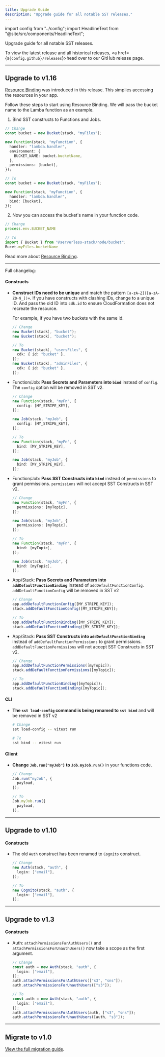 ```yaml
---
title: Upgrade Guide
description: "Upgrade guide for all notable SST releases."
---
```


import config from "../config";
import HeadlineText from "@site/src/components/HeadlineText";

<HeadlineText>

Upgrade guide for all notable SST releases.

</HeadlineText>

To view the latest release and all historical releases, <a href={`${config.github}/releases`}>head over to our GitHub release page</a>.

---

## Upgrade to v1.16

[Resource Binding](./resource-binding.md) was introduced in this release. This simplies accessing the resources in your app.

Follow these steps to start using Resource Binding. We will pass the bucket name to the Lamba function as an example.

  1. Bind SST constructs to Functions and Jobs.
  ```ts
  // Change
  const bucket = new Bucket(stack, "myFiles");

  new Function(stack, "myFunction", {
    handler: "lambda.handler",
    environment: {
      BUCKET_NAME: bucket.bucketName,
    },
    permissions: [bucket],
  });

  // To
  const bucket = new Bucket(stack, "myFiles");

  new Function(stack, "myFunction", {
    handler: "lambda.handler",
    bind: [bucket],
  });
  ```

  2. Now you can access the bucket's name in your function code.
  ```ts
  // Change
  process.env.BUCKET_NAME

  // To
  import { Bucket } from "@serverless-stack/node/bucket";
  Bucet.myFiles.bucketName
  ```

  Read more about [Resource Binding](./resource-binding.md).

---

Full changelog:

#### Constructs

- **Construct IDs need to be unique** and match the pattern `[a-zA-Z]([a-zA-Z0-9_])+`. If you have constructs with clashing IDs, change to a unique ID. And pass the old ID into `cdk.id` to ensure CloudFormation does not recreate the resource.

  For example, if you have two buckets with the same id.

  ```ts
  // Change
  new Bucket(stack), "bucket");
  new Bucket(stack), "bucket");

  // To
  new Bucket(stack), "usersFiles", {
    cdk: { id: "bucket" },
  });
  new Bucket(stack), "adminFiles", {
    cdk: { id: "bucket" },
  });
  ```

- Function/Job: **Pass Secrets and Parameters into `bind`** instead of `config`. The `config` option will be removed in SST v2.

  ```ts
  // Change
  new Function(stack, "myFn", {
    config: [MY_STRIPE_KEY],
  });

  new Job(stack, "myJob", {
    config: [MY_STRIPE_KEY],
  });

  // To
  new Function(stack, "myFn", {
    bind: [MY_STRIPE_KEY],
  });

  new Job(stack, "myJob", {
    bind: [MY_STRIPE_KEY],
  });
  ```

- Function/Job: **Pass SST Constructs into `bind`** instead of `permissions` to grant permissions. `permissions` will not accept SST Constructs in SST v2.

  ```ts
  // Change
  new Function(stack, "myFn", {
    permissions: [myTopic],
  });

  new Job(stack, "myJob", {
    permissions: [myTopic],
  });

  // To
  new Function(stack, "myFn", {
    bind: [myTopic],
  });

  new Job(stack, "myJob", {
    bind: [myTopic],
  });
  ```

- App/Stack: **Pass Secrets and Parameters into `addDefaultFunctionBinding`** instead of `addDefaultFunctionConfig`. `addDefaultFunctionConfig` will be removed in SST v2

  ```ts
  // Change
  app.addDefaultFunctionConfig([MY_STRIPE_KEY]);
  stack.addDefaultFunctionConfig([MY_STRIPE_KEY]);

  // To
  app.addDefaultFunctionBinding([MY_STRIPE_KEY]);
  stack.addDefaultFunctionBinding([MY_STRIPE_KEY]);
  ```

- App/Stack: **Pass SST Constructs into `addDefaultFunctionBinding`** instead of `addDefaultFunctionPermissions` to grant permissions. `addDefaultFunctionPermissions` will not accept SST Constructs in SST v2.

  ```ts
  // Change
  app.addDefaultFunctionPermissions([myTopic]);
  stack.addDefaultFunctionPermissions([myTopic]);

  // To
  app.addDefaultFunctionBinding([myTopic]);
  stack.addDefaultFunctionBinding([myTopic]);
  ```

#### CLI

- **The `sst load-config` command is being renamed to `sst bind`** and will be removed in SST v2

  ```bash
  # Change
  sst load-config -- vitest run

  # To
  sst bind -- vitest run
  ```

#### Client

- **Change `Job.run("myJob")` to `Job.myJob.run()`** in your functions code.

  ```ts
  // Change
  Job.run("myJob", {
    payload,
  });

  // To
  Job.myJob.run({
    payload,
  });
  ```

---

## Upgrade to v1.10

#### Constructs

- The old `Auth` construct has been renamed to `Cognito` construct.

  ```ts
  // Change
  new Auth(stack, "auth", {
    login: ["email"],
  });

  // To
  new Cognito(stack, "auth", {
    login: ["email"],
  });
  ```

---

## Upgrade to v1.3

#### Constructs

- Auth: `attachPermissionsForAuthUsers()` and `attachPermissionsForUnauthUsers()` now take a scope as the first argument.

  ```ts
  // Change
  const auth = new Auth(stack, "auth", {
    login: ["email"],
  });
  auth.attachPermissionsForAuthUsers(["s3", "sns"]);
  auth.attachPermissionsForUnauthUsers(["s3"]);

  // To
  const auth = new Auth(stack, "auth", {
    login: ["email"],
  });
  auth.attachPermissionsForAuthUsers(auth, ["s3", "sns"]);
  auth.attachPermissionsForUnauthUsers([auth, "s3"]);
  ```

---

## Migrate to v1.0

[View the full migration guide](./constructs/v0/migration.md).
